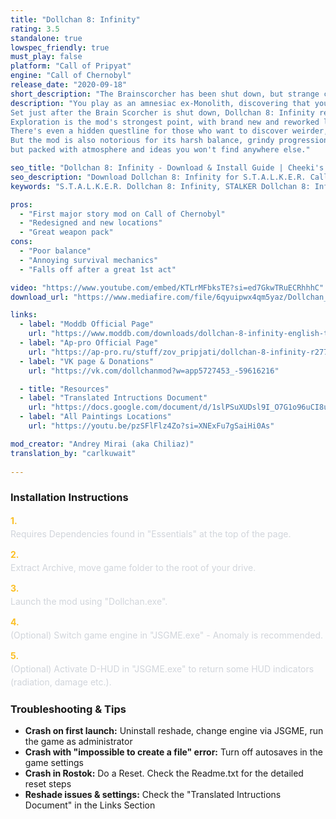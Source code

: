 ```yaml
---
title: "Dollchan 8: Infinity"
rating: 3.5
standalone: true
lowspec_friendly: true
must_play: false
platform: "Call of Pripyat"
engine: "Call of Chernobyl"
release_date: "2020-09-18"
short_description: "The Brainscorcher has been shut down, but strange cases of memory loss spread among Stalkers. Seems like the zone found another way to prevent the uncovering of its secrets. An intriguing plot, heavily expanded maps, and brutal difficulty."
description: "You play as an amnesiac ex-Monolith, discovering that your forgotten identity is deeply tied to the secrets of the Zone.
Set just after the Brain Scorcher is shut down, Dollchan 8: Infinity reimagines the plot of Shadow of Chernobyl in an expanded world built on the Call of Chernobyl engine.<br>
Exploration is the mod's strongest point, with brand new and reworked locations, dynamic A-Life, new mutants, and an expanded weapon pack. 
There's even a hidden questline for those who want to discover weirder, unconventionnal secrets.<br>
But the mod is also notorious for its harsh balance, grindy progression, frustrating survival mechanics, and frequent crashes. It's an ambitious experiment, buggy and unpolished, 
but packed with atmosphere and ideas you won't find anywhere else."

seo_title: "Dollchan 8: Infinity - Download & Install Guide | Cheeki's S.T.A.L.K.E.R. Mods Archive"
seo_description: "Download Dollchan 8: Infinity for S.T.A.L.K.E.R. Call of Pripyat. Complete installation guide, gameplay features, and detailed review on Cheeki's S.T.A.L.K.E.R. Mods Archive"
keywords: "S.T.A.L.K.E.R. Dollchan 8: Infinity, STALKER Dollchan 8: Infinity, S.T.A.L.K.E.R. story mods, STALKER story mods, Call of Chernobyl mods, STALKER Call of Chernobyl mods, Best STALKER Call of Chernobyl mods, best S.T.A.L.K.E.R. mods 2025, best STALKER mods 2025, immersive STALKER mod, best STALKER mod, Cheeki Breeki"

pros:
  - "First major story mod on Call of Chernobyl"
  - "Redesigned and new locations"
  - "Great weapon pack"
cons:
  - "Poor balance"
  - "Annoying survival mechanics"
  - "Falls off after a great 1st act"

video: "https://www.youtube.com/embed/KTLrMFbksTE?si=ed7GkwTRuECRhhhC"
download_url: "https://www.mediafire.com/file/6qyuipwx4qm5yaz/Dollchan_8_Infinity.7z/file"

links:    
  - label: "Moddb Official Page"
    url: "https://www.moddb.com/downloads/dollchan-8-infinity-english-translation"
  - label: "Ap-pro Official Page"
    url: "https://ap-pro.ru/stuff/zov_pripjati/dollchan-8-infinity-r277/"
  - label: "VK page & Donations"
    url: "https://vk.com/dollchanmod?w=app5727453_-59616216"

  - title: "Resources"
  - label: "Translated Intructions Document"
    url: "https://docs.google.com/document/d/1slPSuXUDsl9I_O7G1o96uCI8uaewzvmLAHc4jfYwllM/edit?usp=sharing"
  - label: "All Paintings Locations"
    url: "https://youtu.be/pzSFlFlz4Zo?si=XNExFu7gSaiHi0As"

mod_creator: "Andrey Mirai (aka Chiliaz)"
translation_by: "carlkuwait"
  
---
```


### Installation Instructions

<div class="space-y-3 mt-4">
  <div class="flex items-start" style="gap: 0.75rem; margin-bottom: 0.75rem;">
    <span style="color: #fbbf24 !important; font-weight: bold; font-size: 0.875rem; flex-shrink: 0; line-height: 1.5; min-width: 1.2rem;">1.</span>
    <div style="flex: 1; line-height: 1.5;">
      <p style="margin: 0; color: #d1d5db;">Requires Dependencies found in "Essentials" at the top of the page.</p>
    </div>
  </div>

  <div class="flex items-start" style="gap: 0.75rem; margin-bottom: 0.75rem;">
    <span style="color: #fbbf24 !important; font-weight: bold; font-size: 0.875rem; flex-shrink: 0; line-height: 1.5; min-width: 1.2rem;">2.</span>
    <div style="flex: 1; line-height: 1.5;">
      <p style="margin: 0; color: #d1d5db;">Extract Archive, move game folder to the root of your drive.</p>
    </div>
  </div>

  <div class="flex items-start" style="gap: 0.75rem; margin-bottom: 0.75rem;">
    <span style="color: #fbbf24 !important; font-weight: bold; font-size: 0.875rem; flex-shrink: 0; line-height: 1.5; min-width: 1.2rem;">3.</span>
    <div style="flex: 1; line-height: 1.5;">
      <p style="margin: 0; color: #d1d5db;">Launch the mod using "Dollchan.exe".</p>
    </div>
  </div>

  <div class="flex items-start" style="gap: 0.75rem; margin-bottom: 0.75rem;">
    <span style="color: #fbbf24 !important; font-weight: bold; font-size: 0.875rem; flex-shrink: 0; line-height: 1.5; min-width: 1.2rem;">4.</span>
    <div style="flex: 1; line-height: 1.5;">
      <p style="margin: 0; color: #d1d5db;">(Optional) Switch game engine in "JSGME.exe" - Anomaly is recommended.</p>
    </div>
  </div>

  <div class="flex items-start" style="gap: 0.75rem; margin-bottom: 0;">
    <span style="color: #fbbf24 !important; font-weight: bold; font-size: 0.875rem; flex-shrink: 0; line-height: 1.5; min-width: 1.2rem;">5.</span>
    <div style="flex: 1; line-height: 1.5;">
      <p style="margin: 0; color: #d1d5db;">(Optional) Activate D-HUD in "JSGME.exe" to return some HUD indicators (radiation, damage etc.).</p>
    </div>
  </div>
</div>

### Troubleshooting & Tips

- **Crash on first launch:** Uninstall reshade, change engine via JSGME, run the game as administrator
- **Crash with "impossible to create a file" error:** Turn off autosaves in the game settings
- **Crash in Rostok:** Do a Reset. Check the Readme.txt for the detailed reset steps
- **Reshade issues & settings:** Check the "Translated Intructions Document" in the Links Section
